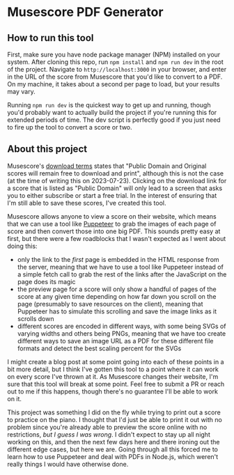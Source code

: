 # Musescore PDF Generator

## How to run this tool

First, make sure you have node package manager (NPM) installed on your system. After cloning this repo, run `npm install` and `npm run dev` in the root of the project. Navigate to `http://localhost:3000` in your browser, and enter in the URL of the score from Musescore that you'd like to convert to a PDF. On my machine, it takes about a second per page to load, but your results may vary.

Running `npm run dev` is the quickest way to get up and running, though you'd probably want to actually build the project if you're running this for extended periods of time. The dev script is perfectly good if you just need to fire up the tool to convert a score or two.

## About this project

Musescore's [download terms](https://musescore.com/download-terms) states that "Public Domain and Original scores will remain free to download and print", although this is not the case (at the time of writing this on 2023-07-23). Clicking on the download link for a score that is listed as "Public Domain" will only lead to a screen that asks you to either subscribe or start a free trial. In the interest of ensuring that I'm still able to save these scores, I've created this tool.

Musescore allows anyone to view a score on their website, which means that we can use a tool like [Puppeteer](https://pptr.dev/) to grab the images of each page of score and then convert those into one big PDF. This sounds pretty easy at first, but there were a few roadblocks that I wasn't expected as I went about doing this:

- only the link to the _first_ page is embedded in the HTML response from the server, meaning that we have to use a tool like Puppeteer instead of a simple fetch call to grab the rest of the links after the JavaScript on the page does its magic
- the preview page for a score will only show a handful of pages of the score at any given time depending on how far down you scroll on the page (presumably to save resources on the client), meaning that Puppeteer has to simulate this scrolling and save the image links as it scrolls down
- different scores are encoded in different ways, with some being SVGs of varying widths and others being PNGs, meaning that we have too create different ways to save an image URL as a PDF for these different file formats and detect the best scaling percent for the SVGs

I might create a blog post at some point going into each of these points in a bit more detail, but I think I've gotten this tool to a point where it can work on every score I've thrown at it. As Musescore changes their website, I'm sure that this tool will break at some point. Feel free to submit a PR or reach out to me if this happens, though there's no guarantee I'll be able to work on it.

This project was something I did on the fly while trying to print out a score to practice on the piano. I thought that I'd just be able to print it out with no problem since you're already able to preview the score online with no restrictions, _but I guess I was wrong_. I didn't expect to stay up all night working on this, and then the next few days here and there ironing out the different edge cases, but here we are. Going through all this forced me to learn how to use Puppeteer and deal with PDFs in Node.js, which weren't really things I would have otherwise done.
